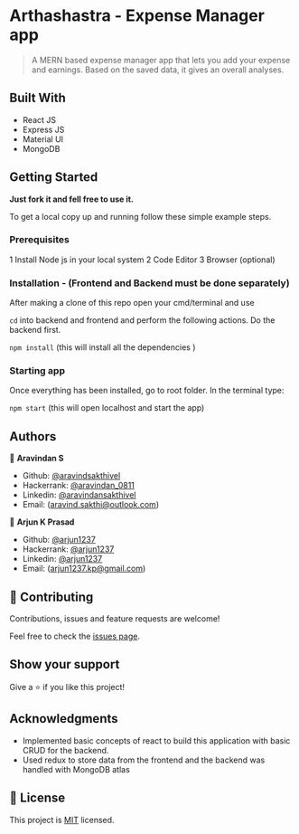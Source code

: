 # Arthashastra - Expense Manager app

> A MERN based expense manager app that lets you add your expense and earnings. Based on the saved data, it gives an overall analyses.


## Built With

- React JS
- Express JS
- Material UI
- MongoDB

## Getting Started

**Just fork it and fell free to use it.**

To get a local copy up and running follow these simple example steps.

### Prerequisites

1 Install Node js in your local system
2 Code Editor
3 Browser (optional)


### Installation - (Frontend and Backend must be done separately)

After making a clone of this repo open your cmd/terminal and use

`cd` into backend and frontend and perform the following actions. Do the backend first.

`npm install` (this will install all the dependencies )

### Starting app

Once everything has been installed, go to root folder. In the terminal type:

`npm start` (this will open localhost and start the app)

## Authors


👤 **Aravindan S**

- Github: [@aravindsakthivel](https://github.com/aravindsakthivel)
- Hackerrank: [@aravindan_0811](https://www.hackerrank.com/aravindan_0811)
- Linkedin: [@aravindansakthivel](https://www.linkedin.com/in/aravindansakthivel/)
- Email: (aravind.sakthi@outlook.com)

👤 **Arjun K Prasad**

- Github: [@arjun1237](https://github.com/arjun1237/)
- Hackerrank: [@arjun1237](https://www.hackerrank.com/arjun1237)
- Linkedin: [@arjun1237](https://www.linkedin.com/in/arjun1237/)
- Email: (arjun1237.kp@gmail.com)


## 🤝 Contributing

Contributions, issues and feature requests are welcome!

Feel free to check the [issues page](https://github.com/arjun1237/arthashastra-expense-manager/issues).

## Show your support

Give a ⭐️ if you like this project!

## Acknowledgments

- Implemented basic concepts of react to build this application with basic CRUD for the backend.
- Used redux to store data from the frontend and the backend was handled with MongoDB atlas

## 📝 License

This project is [MIT](./LICENSE) licensed.

